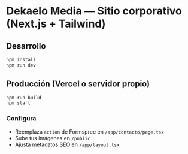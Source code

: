 # Dekaelo Media — Sitio corporativo (Next.js + Tailwind)

## Desarrollo
```bash
npm install
npm run dev
```
## Producción (Vercel o servidor propio)
```bash
npm run build
npm start
```
### Configura
- Reemplaza `action` de Formspree en `/app/contacto/page.tsx`
- Sube tus imágenes en `/public`
- Ajusta metadatos SEO en `/app/layout.tsx`
